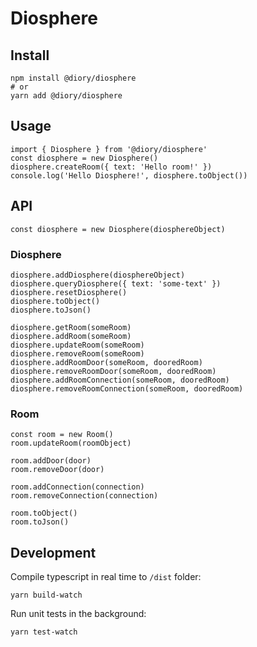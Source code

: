 # Diosphere

## Install

```
npm install @diory/diosphere
# or
yarn add @diory/diosphere
```

## Usage

```
import { Diosphere } from '@diory/diosphere'
const diosphere = new Diosphere()
diosphere.createRoom({ text: 'Hello room!' })
console.log('Hello Diosphere!', diosphere.toObject())
```

## API

```
const diosphere = new Diosphere(diosphereObject)
```

### Diosphere

```
diosphere.addDiosphere(diosphereObject)
diosphere.queryDiosphere({ text: 'some-text' })
diosphere.resetDiosphere()
diosphere.toObject()
diosphere.toJson()

diosphere.getRoom(someRoom)
diosphere.addRoom(someRoom)
diosphere.updateRoom(someRoom)
diosphere.removeRoom(someRoom)
diosphere.addRoomDoor(someRoom, dooredRoom)
diosphere.removeRoomDoor(someRoom, dooredRoom)
diosphere.addRoomConnection(someRoom, dooredRoom)
diosphere.removeRoomConnection(someRoom, dooredRoom)
```

### Room

```
const room = new Room()
room.updateRoom(roomObject)

room.addDoor(door)
room.removeDoor(door)

room.addConnection(connection)
room.removeConnection(connection)

room.toObject()
room.toJson()
```

## Development

Compile typescript in real time to `/dist` folder:

```
yarn build-watch
```

Run unit tests in the background:

```
yarn test-watch
```

